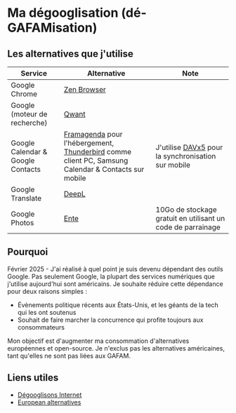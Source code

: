# Ma dégooglisation (dé-GAFAMisation)

## Les alternatives que j'utilise

| **Service**                       | **Alternative**                                                                                                                                             | **Note**                                                                     |
| --------------------------------- | ----------------------------------------------------------------------------------------------------------------------------------------------------------- | ---------------------------------------------------------------------------- |
| Google Chrome                     | [Zen Browser](https://zen-browser.app)                                                                                                                      |                                                                              |
| Google (moteur de recherche)      | [Qwant](https://www.qwant.com)                                                                                                                              |                                                                              |
| Google Calendar & Google Contacts | [Framagenda](https://framagenda.org) pour l'hébergement, [Thunderbird](https://www.thunderbird.net) comme client PC, Samsung Calendar & Contacts sur mobile | J'utilise [DAVx5](https://www.davx5.com/) pour la synchronisation sur mobile |
| Google Translate                  | [DeepL](https://www.deepl.com)                                                                                                                              |                                                                              |
| Google Photos                     | [Ente](https://ente.io)                                                                                                                                     | 10Go de stockage gratuit en utilisant un code de parrainage                  |

## Pourquoi

Février 2025 - J'ai réalisé à quel point je suis devenu dépendant des outils Google. Pas seulement Google, la plupart des services numériques que j'utilise aujourd'hui sont américains. Je souhaite réduire cette dépendance pour deux raisons simples :

- Évènements politique récents aux États-Unis, et les géants de la tech qui les ont soutenus
- Souhait de faire marcher la concurrence qui profite toujours aux consommateurs

Mon objectif est d'augmenter ma consommation d'alternatives européennes et open-source. Je n'exclus pas les alternatives américaines, tant qu'elles ne sont pas liées aux GAFAM.

## Liens utiles

- [Dégooglisons Internet](https://degooglisons-internet.org)
- [European alternatives](https://european-alternatives.eu/)
